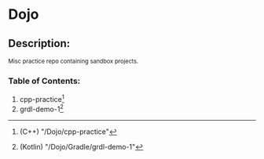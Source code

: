 # Dojo
## Description:
<sub>
  Misc practice repo containing sandbox projects.
</sub>

### Table of Contents:
1. cpp-practice[^1]
2. grdl-demo-1[^2]





[^1]: (C++)    "/Dojo/cpp-practice"
[^2]: (Kotlin) "/Dojo/Gradle/grdl-demo-1"

